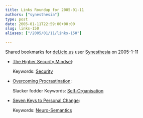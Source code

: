 ```yaml
---
title: Links Roundup for 2005-01-11
authors: ["synesthesia"]
type: post
date: 2005-01-11T22:59:00+00:00
slug: links-150 
aliases: ["/2005/01/11/links-150"]

---
```

Shared bookmarks for [del.icio.us][1] user  [Synesthesia][2] on 2005-1-11

  * [The Higher Security Mindset][3]:
   
    Keywords: [Security][4]
  * [Overcoming Procrastination][5]:
  
    Slacker fodder Keywords: [Self-Organisation][6]
  * [Seven Keys to Personal Change][7]:
   
    Keywords: [Neuro-Semantics][8]

 [1]: https://del.icio.us/
 [2]: https://del.icio.us/synesthesia
 [3]: https://silverstr.ufies.org/blog/archives/000775.html "https://silverstr.ufies.org/blog/archives/000775.html"
 [4]: https://del.icio.us/synesthesia/Security
 [5]: https://www.dexterity.com/articles/overcoming-procrastination.htm "https://www.dexterity.com/articles/overcoming-procrastination.htm"
 [6]: https://del.icio.us/synesthesia/Self-Organisation
 [7]: https://www.neurosemantics.com/Articles/Personal_Change.htm "https://www.neurosemantics.com/Articles/Personal_Change.htm"
 [8]: https://del.icio.us/synesthesia/Neuro-Semantics